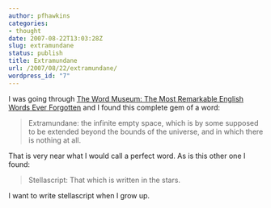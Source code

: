 ```yaml
---
author: pfhawkins
categories:
- thought
date: 2007-08-22T13:03:28Z
slug: extramundane
status: publish
title: Extramundane
url: /2007/08/22/extramundane/
wordpress_id: "7"
---
```


I was going through [The Word Museum: The Most Remarkable English Words Ever Forgotten](https://www.amazon.com/gp/product/0684857618?ie=UTF8&tag=phawkcom-20&linkCode=as2&camp=1789&creative=9325&creativeASIN=0684857618) and I found this
complete gem of a word:

> Extramundane: the infinite empty space, which is by some supposed to be
extended beyond the bounds of the universe, and in which there is nothing at
all.

That is very near what I would call a perfect word. As is this other one I
found:

> Stellascript: That which is written in the stars.

I want to write stellascript when I grow up.

